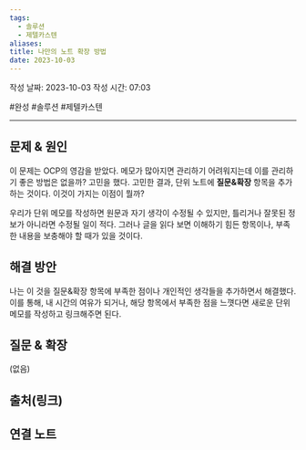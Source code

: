 ```yaml
---
tags:
  - 솔루션
  - 제텔카스텐
aliases: 
title: 나만의 노트 확장 방법
date: 2023-10-03
---
```


작성 날짜: 2023-10-03
작성 시간: 07:03

#완성 #솔루션 #제텔카스텐 

----

## 문제 & 원인

이 문제는 OCP의 영감을 받았다. 메모가 많아지면 관리하기 어려워지는데 이를 관리하기 좋은 방법은 없을까? 고민을 했다. 고민한 결과, 단위 노트에 **질문&확장** 항목을 추가하는 것이다. 이것이 가지는 이점이 뭘까?

우리가 단위 메모를 작성하면 원문과 자기 생각이 수정될 수 있지만, 틀리거나 잘못된 정보가 아니라면 수정될 일이 적다. 그러나 글을 읽다 보면 이해하기 힘든 항목이나, 부족한 내용을 보충해야 할 때가 있을 것이다. 

## 해결 방안

나는 이 것을 질문&확장 항목에 부족한 점이나 개인적인 생각들을 추가하면서 해결했다. 이를 통해, 내 시간의 여유가 되거나, 해당 항목에서 부족한 점을 느꼇다면 새로운 단위 메모를 작성하고 링크해주면 된다.


## 질문 & 확장

(없음)

## 출처(링크)


## 연결 노트
